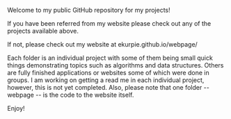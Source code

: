 Welcome to my public GitHub repository for my projects!

If you have been referred from my website please check out any of the projects available above.

If not, please check out my website at ekurpie.github.io/webpage/ 

Each folder is an individual project with some of them being small quick things demonstrating topics such as algorithms and data structures.
Others are fully finished applications or websites some of which were done in groups. I am working on getting a read me in each individual project,
however, this is not yet completed. Also, please note that one folder -- webpage -- is the code to the website itself.

Enjoy!
